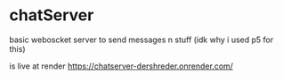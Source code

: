 # chatServer
basic weboscket server to send messages n stuff
(idk why i used p5 for this)

is live at render
https://chatserver-dershreder.onrender.com/
